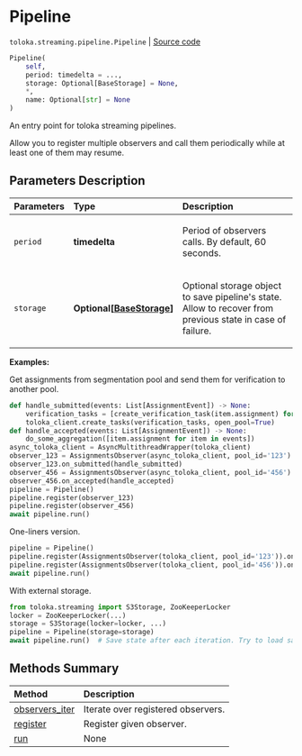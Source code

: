 # Pipeline
`toloka.streaming.pipeline.Pipeline` | [Source code](https://github.com/Toloka/toloka-kit/blob/v0.1.25/src/streaming/pipeline.py#L65)

```python
Pipeline(
    self,
    period: timedelta = ...,
    storage: Optional[BaseStorage] = None,
    *,
    name: Optional[str] = None
)
```

An entry point for toloka streaming pipelines.


Allow you to register multiple observers and call them periodically
while at least one of them may resume.

## Parameters Description

| Parameters | Type | Description |
| :----------| :----| :-----------|
`period`|**timedelta**|<p>Period of observers calls. By default, 60 seconds.</p>
`storage`|**Optional\[[BaseStorage](toloka.streaming.storage.BaseStorage.md)\]**|<p>Optional storage object to save pipeline&#x27;s state. Allow to recover from previous state in case of failure.</p>

**Examples:**

Get assignments from segmentation pool and send them for verification to another pool.

```python
def handle_submitted(events: List[AssignmentEvent]) -> None:
    verification_tasks = [create_verification_task(item.assignment) for item in events]
    toloka_client.create_tasks(verification_tasks, open_pool=True)
def handle_accepted(events: List[AssignmentEvent]) -> None:
    do_some_aggregation([item.assignment for item in events])
async_toloka_client = AsyncMultithreadWrapper(toloka_client)
observer_123 = AssignmentsObserver(async_toloka_client, pool_id='123')
observer_123.on_submitted(handle_submitted)
observer_456 = AssignmentsObserver(async_toloka_client, pool_id='456')
observer_456.on_accepted(handle_accepted)
pipeline = Pipeline()
pipeline.register(observer_123)
pipeline.register(observer_456)
await pipeline.run()
```

One-liners version.

```python
pipeline = Pipeline()
pipeline.register(AssignmentsObserver(toloka_client, pool_id='123')).on_submitted(handle_submitted)
pipeline.register(AssignmentsObserver(toloka_client, pool_id='456')).on_accepted(handle_accepted)
await pipeline.run()
```

With external storage.

```python
from toloka.streaming import S3Storage, ZooKeeperLocker
locker = ZooKeeperLocker(...)
storage = S3Storage(locker=locker, ...)
pipeline = Pipeline(storage=storage)
await pipeline.run()  # Save state after each iteration. Try to load saved at start.
```
## Methods Summary

| Method | Description |
| :------| :-----------|
[observers_iter](toloka.streaming.pipeline.Pipeline.observers_iter.md)| Iterate over registered observers.
[register](toloka.streaming.pipeline.Pipeline.register.md)| Register given observer.
[run](toloka.streaming.pipeline.Pipeline.run.md)| None
